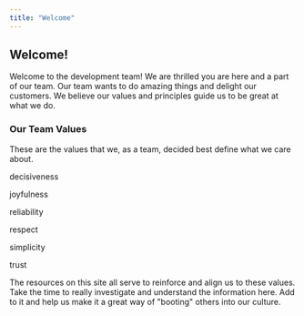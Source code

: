 ```yaml
---
title: "Welcome"
---
```


## Welcome!

Welcome to the development team! We are thrilled you are here and a part of our team. Our team wants to do amazing things and delight our customers. We believe our values and principles guide us to be great at what we do.

### Our Team Values

These are the values that we, as a team, decided best define what we care about.

decisiveness

joyfulness

reliability

respect

simplicity

trust

The resources on this site all serve to reinforce and align us to these values. Take the time to really investigate and understand the information here. Add to it and help us make it a great way of "booting" others into our culture.
